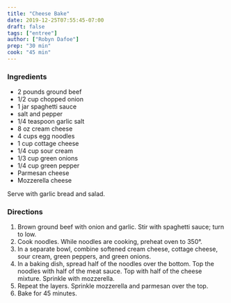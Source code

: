 ```yaml
---
title: "Cheese Bake"
date: 2019-12-25T07:55:45-07:00
draft: false
tags: ["entree"]
author: ["Robyn Dafoe"]
prep: "30 min"
cook: "45 min"
---
```


### Ingredients
- 2 pounds ground beef
- 1/2 cup chopped onion
- 1 jar spaghetti sauce
- salt and pepper
- 1/4 teaspoon garlic salt
- 8 oz cream cheese
- 4 cups egg noodles
- 1 cup cottage cheese
- 1/4 cup sour cream
- 1/3 cup green onions
- 1/4 cup green pepper
- Parmesan cheese
- Mozzerella cheese

Serve with garlic bread and salad. 
### Directions
1. Brown ground beef with onion and garlic. Stir with spaghetti sauce; turn to low. 
1. Cook noodles. While noodles are cooking, preheat oven to 350°. 
1. In a separate bowl, combine softened cream cheese, cottage cheese, sour cream, green peppers, and green onions. 
1. In a baking dish, spread half of the noodles over the bottom. Top the noodles with half of the meat sauce. Top with half of the cheese mixture. Sprinkle with mozzerella. 
1. Repeat the layers. Sprinkle mozzerella and parmesan over the top. 
1. Bake for 45 minutes. 
